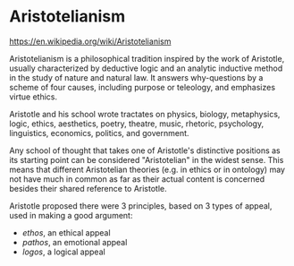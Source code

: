 # Aristotelianism

https://en.wikipedia.org/wiki/Aristotelianism

Aristotelianism is a philosophical tradition inspired by the work of Aristotle, usually characterized by deductive logic and an analytic inductive method in the study of nature and natural law. It answers why-questions by a scheme of four causes, including purpose or teleology, and emphasizes virtue ethics.

Aristotle and his school wrote tractates on physics, biology, metaphysics, logic, ethics, aesthetics, poetry, theatre, music, rhetoric, psychology, linguistics, economics, politics, and government.

Any school of thought that takes one of Aristotle's distinctive positions as its starting point can be considered "Aristotelian" in the widest sense. This means that different Aristotelian theories (e.g. in ethics or in ontology) may not have much in common as far as their actual content is concerned besides their shared reference to Aristotle.

Aristotle proposed there were 3 principles, based on 3 types of appeal, used in making a good argument:
- *ethos*, an ethical appeal
- *pathos*, an emotional appeal
- *logos*, a logical appeal
